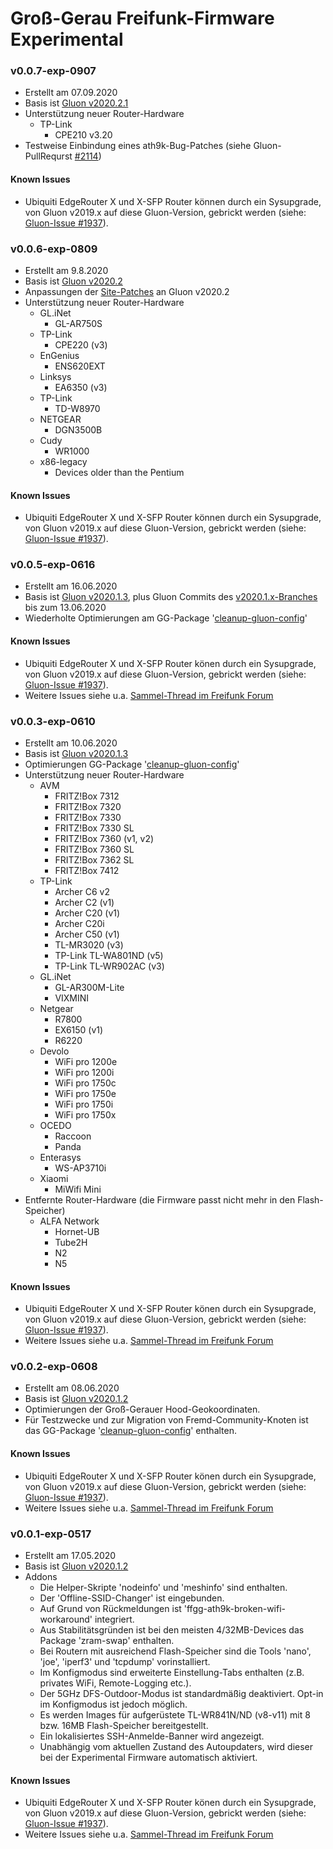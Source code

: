 # Groß-Gerau Freifunk-Firmware Experimental

### v0.0.7-exp-0907
- Erstellt am 07.09.2020
- Basis ist [Gluon v2020.2.1](https://gluon.readthedocs.io/en/v2020.2.1/releases/v2020.2.1.html)
- Unterstützung neuer Router-Hardware
  - TP-Link
     - CPE210 v3.20
- Testweise Einbindung eines ath9k-Bug-Patches (siehe Gluon-PullRequrst [#2114](https://github.com/freifunk-gluon/gluon/pull/2114))

#### Known Issues
- Ubiquiti EdgeRouter X und X-SFP Router können durch ein Sysupgrade, von Gluon v2019.x auf diese Gluon-Version, gebrickt werden (siehe: [Gluon-Issue #1937](https://github.com/freifunk-gluon/gluon/issues/1937)).

### v0.0.6-exp-0809
- Erstellt am 9.8.2020
- Basis ist [Gluon v2020.2](https://gluon.readthedocs.io/en/latest/releases/v2020.2.html#)
- Anpassungen der [Site-Patches](https://gitea.indie-freifunk.net/oszilloskop/site-ffffm/src/branch/top/patches) an Gluon v2020.2
- Unterstützung neuer Router-Hardware
  - GL.iNet
     - GL-AR750S
  - TP-Link
     - CPE220 (v3)
  - EnGenius
     - ENS620EXT
  - Linksys
     - EA6350 (v3)
  - TP-Link
     - TD-W8970
  - NETGEAR
     - DGN3500B
  - Cudy
     - WR1000
  - x86-legacy
     - Devices older than the Pentium

#### Known Issues
- Ubiquiti EdgeRouter X und X-SFP Router können durch ein Sysupgrade, von Gluon v2019.x auf diese Gluon-Version, gebrickt werden (siehe: [Gluon-Issue #1937](https://github.com/freifunk-gluon/gluon/issues/1937)).

### v0.0.5-exp-0616
- Erstellt am 16.06.2020
- Basis ist [Gluon v2020.1.3](https://gluon.readthedocs.io/en/v2020.1.3/releases/v2020.1.3.html), plus Gluon Commits des [v2020.1.x-Branches](https://github.com/freifunk-gluon/gluon/commits/v2020.1.x) bis zum 13.06.2020
- Wiederholte Optimierungen am GG-Package '[cleanup-gluon-config](https://github.com/freifunkgg/packages-ffgg/tree/master/ffgg-cleanup-gluon-config)'

#### Known Issues
- Ubiquiti EdgeRouter X und X-SFP Router könen durch ein Sysupgrade, von Gluon v2019.x auf diese Gluon-Version, gebrickt werden (siehe: [Gluon-Issue #1937](https://github.com/freifunk-gluon/gluon/issues/1937)).
- Weitere Issues siehe u.a. [Sammel-Thread im Freifunk Forum](https://forum.freifunk.net/t/gluon-v2020-1-auffaelligkeiten/21839)

### v0.0.3-exp-0610
- Erstellt am 10.06.2020
- Basis ist [Gluon v2020.1.3](https://gluon.readthedocs.io/en/v2020.1.3/releases/v2020.1.3.html)
- Optimierungen GG-Package '[cleanup-gluon-config](https://github.com/freifunkgg/packages-ffgg/tree/master/ffgg-cleanup-gluon-config)'
- Unterstützung neuer Router-Hardware
  - AVM
     - FRITZ!Box 7312
     - FRITZ!Box 7320
     - FRITZ!Box 7330
     - FRITZ!Box 7330 SL
     - FRITZ!Box 7360 (v1, v2)
     - FRITZ!Box 7360 SL
     - FRITZ!Box 7362 SL
     - FRITZ!Box 7412
  - TP-Link
     - Archer C6 v2
     - Archer C2 (v1)
     - Archer C20 (v1)
     - Archer C20i
     - Archer C50 (v1)
     - TL-MR3020 (v3)
     - TP-Link TL-WA801ND (v5)
     - TP-Link TL-WR902AC (v3)
  - GL.iNet
     - GL-AR300M-Lite
     - VIXMINI
  - Netgear
     - R7800
     - EX6150 (v1)
     - R6220
  - Devolo 
     - WiFi pro 1200e
     - WiFi pro 1200i
     - WiFi pro 1750c
     - WiFi pro 1750e
     - WiFi pro 1750i
     - WiFi pro 1750x
  - OCEDO
     - Raccoon
     - Panda
  - Enterasys
     - WS-AP3710i
  - Xiaomi 
     - MiWifi Mini
- Entfernte Router-Hardware (die Firmware passt nicht mehr in den Flash-Speicher)
  - ALFA Network
     - Hornet-UB
     - Tube2H
     - N2
     - N5

#### Known Issues
- Ubiquiti EdgeRouter X und X-SFP Router könen durch ein Sysupgrade, von Gluon v2019.x auf diese Gluon-Version, gebrickt werden (siehe: [Gluon-Issue #1937](https://github.com/freifunk-gluon/gluon/issues/1937)).
- Weitere Issues siehe u.a. [Sammel-Thread im Freifunk Forum](https://forum.freifunk.net/t/gluon-v2020-1-auffaelligkeiten/21839)

### v0.0.2-exp-0608
- Erstellt am 08.06.2020
- Basis ist [Gluon v2020.1.2](https://gluon.readthedocs.io/en/v2020.1.2/releases/v2020.1.2.html)
- Optimierungen der Groß-Gerauer Hood-Geokoordinaten.
- Für Testzwecke und zur Migration von Fremd-Community-Knoten ist das GG-Package '[cleanup-gluon-config](https://github.com/freifunkgg/packages-ffgg/tree/master/ffgg-cleanup-gluon-config)' enthalten.

#### Known Issues
- Ubiquiti EdgeRouter X und X-SFP Router könen durch ein Sysupgrade, von Gluon v2019.x auf diese Gluon-Version, gebrickt werden (siehe: [Gluon-Issue #1937](https://github.com/freifunk-gluon/gluon/issues/1937)).
- Weitere Issues siehe u.a. [Sammel-Thread im Freifunk Forum](https://forum.freifunk.net/t/gluon-v2020-1-auffaelligkeiten/21839)


### v0.0.1-exp-0517
- Erstellt am 17.05.2020
- Basis ist [Gluon v2020.1.2](https://gluon.readthedocs.io/en/v2020.1.2/releases/v2020.1.2.html)
- Addons
  - Die Helper-Skripte 'nodeinfo' und 'meshinfo' sind enthalten.
  - Der 'Offline-SSID-Changer' ist eingebunden.
  - Auf Grund von Rückmeldungen ist 'ffgg-ath9k-broken-wifi-workaround' integriert.
  - Aus Stabilitätsgründen ist bei den meisten 4/32MB-Devices das Package 'zram-swap' enthalten.
  - Bei Routern mit ausreichend Flash-Speicher sind die Tools 'nano', 'joe', 'iperf3' und 'tcpdump' vorinstalliert.
  - Im Konfigmodus sind erweiterte Einstellung-Tabs enthalten (z.B. privates WiFi, Remote-Logging etc.).
  - Der 5GHz DFS-Outdoor-Modus ist standardmäßig deaktiviert. Opt-in im Konfigmodus ist jedoch möglich.
  - Es werden Images für aufgerüstete TL-WR841N/ND (v8-v11) mit 8 bzw. 16MB Flash-Speicher bereitgestellt.
  - Ein lokalisiertes SSH-Anmelde-Banner wird angezeigt.
  - Unabhängig vom aktuellen Zustand des Autoupdaters, wird dieser bei der Experimental Firmware automatisch aktiviert.

#### Known Issues
- Ubiquiti EdgeRouter X und X-SFP Router könen durch ein Sysupgrade, von Gluon v2019.x auf diese Gluon-Version, gebrickt werden (siehe: [Gluon-Issue #1937](https://github.com/freifunk-gluon/gluon/issues/1937)).
- Weitere Issues siehe u.a. [Sammel-Thread im Freifunk Forum](https://forum.freifunk.net/t/gluon-v2020-1-auffaelligkeiten/21839)

